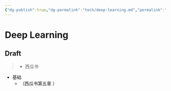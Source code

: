 ```yaml
---
{"dg-publish":true,"dg-permalink":"tech/deep-learning.md","permalink":"/tech/deep-learning.md/"}
---
```



# Deep Learning

## Draft

> * 西瓜书

* 基础
  * （西瓜书第五章 ）